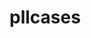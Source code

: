 # pllcases
<script type='text/javascript' id='susi-bot-script' data-userid='00a9a1523ccb35e0b90c8f6dc09ee731' data-group='Games, Trivia and Accessories' data-language='en' data-skill='cubing pll algorithms ' src='https://skills.susi.ai/susi-chatbot.js'></script>
